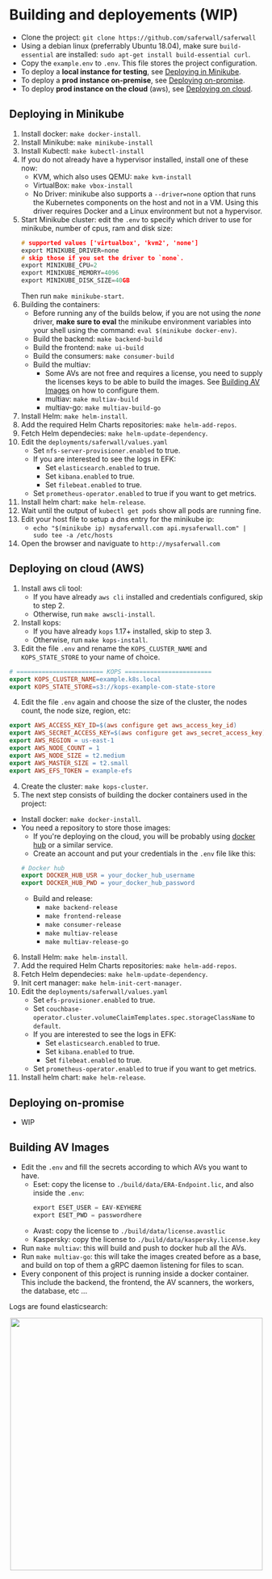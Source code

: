 # Building and deployements (WIP)

- Clone the project: `git clone https://github.com/saferwall/saferwall`
- Using a debian linux (preferrably Ubuntu 18.04), make sure `build-essential` are installed: `sudo apt-get install build-essential curl`.
- Copy the `example.env` to `.env`. This file stores the project configuration.
- To deploy a __local instance for testing__, see [Deploying in Minikube](#Deploying-in-Minikube).
- To deploy a __prod instance on-premise__, see [Deploying on-promise](#Deploying-on-promise).
- To deploy __prod instance on the cloud__ (aws), see [Deploying on cloud](#Deploying-on-cloud).

## Deploying in Minikube

1. Install docker: `make docker-install`.
2. Install Minikube: `make minikube-install`
3. Install Kubectl: `make kubectl-install`
4. If you do not already have a hypervisor installed, install one of these now:
    - KVM, which also uses QEMU: `make kvm-install`
    - VirtualBox: `make vbox-install`
    - No Driver: minikube also supports a `--driver=none` option that runs the Kubernetes components on the host and not in a VM. Using this driver requires Docker and a Linux environment but not a hypervisor.
5. Start Minikube cluster: edit the `.env` to specify which driver to use for minikube, number of cpus, ram and disk size:
    ```c
    # supported values ['virtualbox', 'kvm2', 'none']
    export MINIKUBE_DRIVER=none
    # skip those if you set the driver to `none`.
    export MINIKUBE_CPU=2
    export MINIKUBE_MEMORY=4096
    export MINIKUBE_DISK_SIZE=40GB
    ```
    Then run `make minikube-start`.
6. Building the containers:
    - Before running any of the builds below, if you are not using the _none_ driver, __make sure to eval__ the minikube environment variables into your shell using the command: `eval $(minikube docker-env)`.
    - Build the backend: `make backend-build`
    - Build the frontend: `make ui-build`
    - Build the consumers: `make consumer-build`
    - Build the multiav:
        - Some AVs are not free and requires a license, you need to supply the licenses keys to be able to build the images. See [Building AV Images](#Building-AV-Images) on how to configure them.
        - multiav: `make multiav-build`
        - multiav-go: `make multiav-build-go`
7. Install Helm: `make helm-install`.
8. Add the required Helm Charts repositories: `make helm-add-repos`.
9. Fetch Helm dependecies: `make helm-update-dependency`.
10. Edit the `deployments/saferwall/values.yaml`
    - Set `nfs-server-provisioner.enabled` to true.
    - If you are interested to see the logs in EFK:
        - Set `elasticsearch.enabled` to true.
        - Set `kibana.enabled` to true. 
        - Set `filebeat.enabled` to true.
    - Set `prometheus-operator.enabled` to true if you want to get metrics.
11. Install helm chart: `make helm-release`.
12. Wait until the output of `kubectl get pods` show all pods are running fine.
13. Edit your host file to setup a dns entry for the minikube ip:
    - `echo "$(minikube ip) mysaferwall.com api.mysaferwall.com" | sudo tee -a /etc/hosts`
14. Open the browser and naviguate to `http://mysaferwall.com`

## Deploying on cloud (AWS)

1. Install aws cli tool:
    - If you have already `aws cli` installed and credentials configured, skip to step 2.
    - Otherwise, run `make awscli-install`.
2. Install kops:
    - If you have already `kops` 1.17+ installed, skip to step 3.
    - Otherwise, run `make kops-install`.
3. Edit the file `.env` and rename the `KOPS_CLUSTER_NAME` and `KOPS_STATE_STORE` to your name of choice.
```mk
# ======================== KOPS ========================
export KOPS_CLUSTER_NAME=example.k8s.local
export KOPS_STATE_STORE=s3://kops-example-com-state-store
```
4. Edit the file `.env` again and choose the size of the cluster, the nodes count, the node size, region, etc:
```mk
export AWS_ACCESS_KEY_ID=$(aws configure get aws_access_key_id)
export AWS_SECRET_ACCESS_KEY=$(aws configure get aws_secret_access_key)
export AWS_REGION = us-east-1
export AWS_NODE_COUNT = 1
export AWS_NODE_SIZE = t2.medium
export AWS_MASTER_SIZE = t2.small
export AWS_EFS_TOKEN = example-efs
```
4. Create the cluster: `make kops-cluster`.
5. The next step consists of building the docker containers used in the project:
 - Install docker: `make docker-install`.
 - You need a repository to store those images:
    - If you're deploying on the cloud, you will be probably using [docker hub](https://hub.docker.com/) or a similar service.
    - Create an account and put your credentials in the `.env` file like this: 
    ```mk
    # Docker hub
    export DOCKER_HUB_USR = your_docker_hub_username
    export DOCKER_HUB_PWD = your_docker_hub_password
    ```
    - Build and release: 
        - `make backend-release`
        - `make frontend-release`
        - `make consumer-release`
        - `make multiav-release`
        - `make multiav-release-go`
6. Install Helm: `make helm-install`.
7. Add the required Helm Charts repositories: `make helm-add-repos`.
8. Fetch Helm dependecies: `make helm-update-dependency`.
9. Init cert manager: `make helm-init-cert-manager`.
10. Edit the `deployments/saferwall/values.yaml`
    - Set `efs-provisioner.enabled` to true.
    - Set `couchbase-operator.cluster.volumeClaimTemplates.spec.storageClassName` to `default`.
    - If you are interested to see the logs in EFK:
        - Set `elasticsearch.enabled` to true.
        - Set `kibana.enabled` to true. 
        - Set `filebeat.enabled` to true.
    - Set `prometheus-operator.enabled` to true if you want to get metrics.
11. Install helm chart: `make helm-release`.

## Deploying on-promise 

- WIP

## Building AV Images

- Edit the `.env` and fill the secrets according to which AVs you want to have.
    - Eset: copy the license to `./build/data/ERA-Endpoint.lic`, and also inside the `.env`:
        ```c
        export ESET_USER = EAV-KEYHERE
        export ESET_PWD = passwordhere
        ```
    - Avast: copy the license to `./build/data/license.avastlic`
    - Kaspersky: copy the license to `./build/data/kaspersky.license.key`
- Run `make multiav`: this will build and push to docker hub all the AVs.
- Run `make multiav-go`: this will take the images created before as a base, and build on top of them a gRPC daemon listening for files to scan.
- Every conponent of this project is running inside a docker container. This include the backend, the frontend, the AV scanners, the workers, the database, etc ...

 Logs are found elasticsearch:
<p align="center"><img src="https://i.imgur.com/6TnK2jR.png" width="500px" height="auto"></p>
